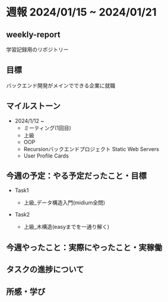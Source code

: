 # 週報 2024/01/15 ~ 2024/01/21

## weekly-report
学習記録用のリポジトリー

## 目標
バックエンド開発がメインでできる企業に就職

## マイルストーン
- 2024/1/12 ~
    - ミーティング(1回目)
    - 上級
    - OOP
    - Recursionバックエンドプロジェクト Static Web Servers
    - User Profile Cards

## 今週の予定：やる予定だったこと・目標
- Task1
    - 上級_データ構造入門(midium全問)

- Task2
    - 上級_木構造(easyまでを一通り解く)

## 今週やったこと：実際にやったこと・実稼働

## タスクの進捗について

## 所感・学び
